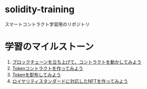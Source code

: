 # solidity-training
スマートコントラクト学習用のリポジトリ

# 学習のマイルストーン
1. [ブロックチェーンを立ち上げて、コントラクトを動かしてみよう](./part1)
2. [Tokenコントラクトを作ってみよう](./part2)
3. [Tokenを配布してみよう](./part3)
4. [ロイヤリティスタンダードに対応したNFTを作ってみよう](./part4)
